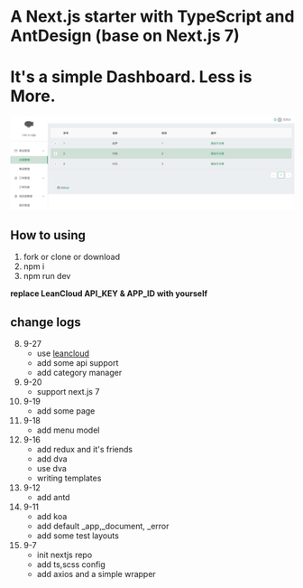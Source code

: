 # A Next.js starter with TypeScript and AntDesign (base on Next.js 7)

# It's a simple Dashboard. Less is More.

![screen_shot_1](screenShots/screen_shot_1.png)

## How to using

1. fork or clone or download
2. npm i
3. npm run dev

**replace LeanCloud API_KEY & APP_ID with yourself**

## change logs

8. 9-27
   - use [leancloud](https://leancloud.cn)
   - add some api support
   - add category manager
9. 9-20
   - support next.js 7
10. 9-19
    - add some page
11. 9-18
    - add menu model
12. 9-16
    - add redux and it's friends
    - add dva
    - use dva
    - writing templates
13. 9-12
    - add antd
14. 9-11 
    - add koa
    - add default _app,_document, _error
    - add some test layouts
15. 9-7
    - init nextjs repo
    - add ts,scss config
    - add axios and a simple wrapper
